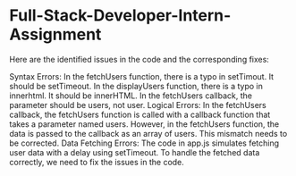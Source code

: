 # Full-Stack-Developer-Intern-Assignment
Here are the identified issues in the code and the corresponding fixes:

Syntax Errors:
    In the fetchUsers function, there is a typo in setTimout. It should be setTimeout.
    In the displayUsers function, there is a typo in innerhtml. It should be innerHTML.
    In the fetchUsers callback, the parameter should be users, not user.
Logical Errors:
    In the fetchUsers callback, the fetchUsers function is called with a callback function that takes a parameter named users. 
    However, in the fetchUsers function, the data is passed to the callback as an array of users. This mismatch needs to be corrected.
Data Fetching Errors:
    The code in app.js simulates fetching user data with a delay using setTimeout. 
    To handle the fetched data correctly, we need to fix the issues in the code.

